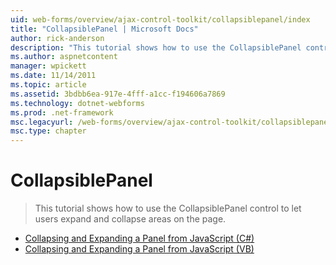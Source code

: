 ```yaml
---
uid: web-forms/overview/ajax-control-toolkit/collapsiblepanel/index
title: "CollapsiblePanel | Microsoft Docs"
author: rick-anderson
description: "This tutorial shows how to use the CollapsiblePanel control to let users expand and collapse areas on the page."
ms.author: aspnetcontent
manager: wpickett
ms.date: 11/14/2011
ms.topic: article
ms.assetid: 3bdbb6ea-917e-4fff-a1cc-f194606a7869
ms.technology: dotnet-webforms
ms.prod: .net-framework
msc.legacyurl: /web-forms/overview/ajax-control-toolkit/collapsiblepanel
msc.type: chapter
---
```

CollapsiblePanel
====================
> This tutorial shows how to use the CollapsiblePanel control to let users expand and collapse areas on the page.


- [Collapsing and Expanding a Panel from JavaScript (C#)](collapsing-and-expanding-a-panel-from-javascript-cs.md)
- [Collapsing and Expanding a Panel from JavaScript (VB)](collapsing-and-expanding-a-panel-from-javascript-vb.md)
